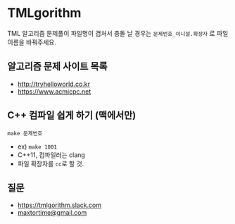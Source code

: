 # TMLgorithm
TML 알고리즘 문제풀이
파일명이 겹처서 충돌 날 경우는 `문제번호_이니셜.확장자` 로 파일이름을 바꿔주세요.

## 알고리즘 문제 사이트 목록
* http://tryhelloworld.co.kr
* https://www.acmicpc.net

## C++ 컴파일 쉽게 하기 (맥에서만)
`make 문제번호`
* ex) `make 1001`
* C++11, 컴파일러는 clang
* 파일 확장자를 `cc`로 할 것.

## 질문
* https://tmlgorithm.slack.com
* maxtortime@gmail.com 
